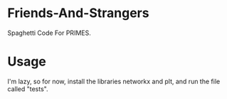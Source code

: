 # Friends-And-Strangers
Spaghetti Code For PRIMES.

# Usage
I'm lazy, so for now, install the libraries networkx and plt, and run the file called "tests".

